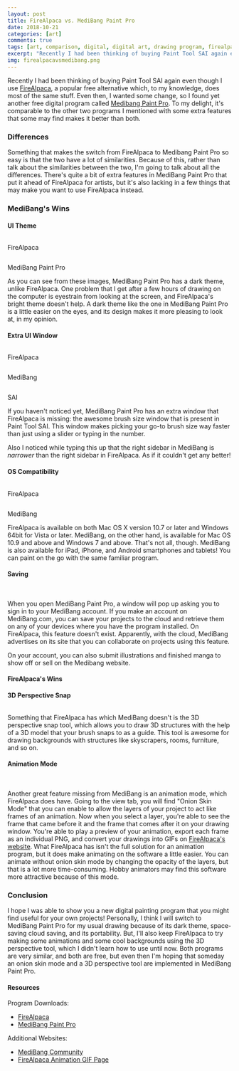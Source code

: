 ```yaml
---
layout: post
title: FireAlpaca vs. MediBang Paint Pro
date: 2018-10-21
categories: [art]
comments: true
tags: [art, comparison, digital, digital art, drawing program, firealpaca, free, medibang, painting program, review, software]
excerpt: "Recently I had been thinking of buying Paint Tool SAI again even though I use FireAlpaca, a popular free alternative which, to my knowledge, does most of the same stuff. Even then, I wanted some change, so I found yet another free digital program called Medibang Paint Pro. To my delight, it's comparable to the other two programs I mentioned with some extra features that some may find makes it better than both."
img: firealpacavsmedibang.png
---
```


<p><first-letter>R</first-letter>ecently I had been thinking of buying Paint Tool SAI again even though I use <a href="http://firealpaca.com/" target="_blank">FireAlpaca</a>, a popular free alternative which, to my knowledge, does most of the same stuff. Even then, I wanted some change, so I found yet another free digital program called <a href="https://medibangpaint.com/en/" target="_blank">Medibang Paint Pro</a>. To my delight, it's comparable to the other two programs I mentioned with some extra features that some may find makes it better than both.</p>

<h3>Differences</h3>

<p>Something that makes the switch from FireAlpaca to Medibang Paint Pro so easy is that the two have a lot of similarities.  Because of this, rather than talk about the similarities between the two, I'm going to talk about all the differences. There's quite a bit of extra features in MediBang Paint Pro that put it ahead of FireAlpaca for artists, but it's also lacking in a few things that may make you want to use FireAlpaca instead.</p>

<h3>MediBang's Wins</h3>

<h4>UI Theme</h4>

<img src="https://lizlorena.com/img/FireAlpacaUI.png" alt="" class="img-fluid"/>

<p class="caption">FireAlpaca</p>

<img src="https://lizlorena.com/img/MediBangUI.png" alt="" class="img-fluid"/>

<p class="caption">MediBang Paint Pro</p>

<p>As you can see from these images, MediBang Paint Pro has a dark theme, unlike FireAlpaca. One problem that I get after a few hours of drawing on the computer is eyestrain from looking at the screen, and FireAlpaca's bright theme doesn't help. A dark theme like the one in MediBang Paint Pro is a little easier on the eyes, and its design makes it more pleasing to look at, in my opinion.</p>

<h4>Extra UI Window</h4>

<img src="https://lizlorena.com/img/firealpacasidebar.png" alt="" class="img-fluid"/>

<p class="caption">FireAlpaca</p>

<img src="https://lizlorena.com/img/medibangsidebar.png" alt="" class="img-fluid"/>

<p class="caption">MediBang</p>

<img src="https://lizlorena.com/img/saisidebar.png" alt="" class="img-fluid"/>

<p class="caption">SAI</p>

<p>If you haven't noticed yet, MediBang Paint Pro has an extra window that FireAlpaca is missing: the awesome brush size window that is present in Paint Tool SAI. This window makes picking your go-to brush size way faster than just using a slider or typing in the number.</p>

<p>Also I noticed while typing this up that the right sidebar in MediBang is <em>narrower</em> than the right sidebar in FireAlpaca. As if it couldn't get any better!</p>

<h4>OS Compatibility</h4>

<img src="https://lizlorena.com/img/firealpacaos.png" alt="" class="img-fluid"/>

<p class="caption">FireAlpaca</p>

<img src="https://lizlorena.com/img/medibangos.png" alt="" class="img-fluid"/>

<p class="caption">MediBang</p>

<p>FireAlpaca is available on both Mac OS X version 10.7 or later and Windows 64bit for Vista or later. MediBang, on the other hand, is available for Mac OS 10.9 and above and Windows 7 and above. That's not all, though. MediBang is also available for iPad, iPhone, and Android smartphones and tablets! You can paint on the go with the same familiar program.</p>

<h4>Saving</h4>

<img src="https://lizlorena.com/img/medibangcommunity.png" alt="" class="img-fluid"/>
<img src="https://lizlorena.com/img/medibangsave.png" alt="" class="img-fluid"/>

<p>When you open MediBang Paint Pro, a window will pop up asking you to sign in to your MediBang account. If you make an account on MediBang.com, you can save your projects to the cloud and retrieve them on any of your devices where you have the program installed. On FireAlpaca, this feature doesn't exist. Apparently, with the cloud, MediBang advertises on its site that you can collaborate on projects using this feature.</p>

<p>On your account, you can also submit illustrations and finished manga to show off or sell on the Medibang website.</p>

<h4>FireAlpaca's Wins</h4>

<h4>3D Perspective Snap</h4>

<img src="https://lizlorena.com/img/firealpaca3d.png" alt="" class="img-fluid"/>

<p>Something that FireAlpaca has which MediBang doesn't is the 3D perspective snap tool, which allows you to draw 3D structures with the help of a 3D model that your brush snaps to as a guide. This tool is awesome for drawing backgrounds with structures like skyscrapers, rooms, furniture, and so on.</p>

<h4>Animation Mode</h4>

<img src="https://lizlorena.com/img/firealpacaanimation.png" alt="" class="img-fluid"/>

<img src="https://lizlorena.com/img/firealpacaanimation2.png" alt="" class="img-fluid"/>

<p>Another great feature missing from MediBang is an animation mode, which FireAlpaca does have. Going to the view tab, you will find "Onion Skin Mode" that you can enable to allow the layers of your project to act like frames of an animation. Now when you select a layer, you're able to see the frame that came before it and the frame that comes after it on your drawing window. You're able to play a preview of your animation, export each frame as an individual PNG, and convert your drawings into GIFs on <a href="http://firealpaca.com/en/douga/" target="_blank">FireAlpaca's website</a>. What FireAlpaca has isn't the full solution for an animation program, but it does make animating on the software a little easier. You can animate without onion skin mode by changing the opacity of the layers, but that is a lot more time-consuming. Hobby animators may find this software more attractive because of this mode.</p>

<h3>Conclusion</h3>

<p>I hope I was able to show you a new digital painting program that you might find useful for your own projects! Personally, I think I will switch to MediBang Paint Pro for my usual drawing because of its dark theme, space-saving cloud saving, and its portability. But, I'll also keep FireAlpaca to try making some animations and some cool backgrounds using the 3D perspective tool, which I didn't learn how to use until now. Both programs are very similar, and both are free, but even then I'm hoping that someday an onion skin mode and a 3D perspective tool are implemented in MediBang Paint Pro.</p>

<h4>Resources</h4>

<p>Program Downloads:</p>

<ul>
	<li><a href="http://firealpaca.com" target="_blank">FireAlpaca</a></li>
	<li><a href="http://medibangpaint.com/en" target="_blank">MediBang Paint Pro</a></li>
</ul>

<p>Additional Websites:</p>

<ul>
	<li><a href="http://medibang.com" target="_blank">MediBang Community </a></li>
	<li><a href="http://firealpaca.com/en/douga/" target="_blank">FireAlpaca Animation GIF Page</a></li>
</ul>